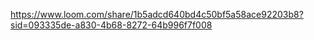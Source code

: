 https://www.loom.com/share/1b5adcd640bd4c50bf5a58ace92203b8?sid=093335de-a830-4b68-8272-64b996f7f008
